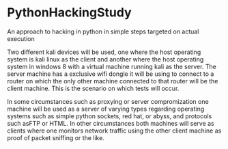 # PythonHackingStudy
An approach to hacking in python  in simple steps targeted on actual execution

Two different kali devices will be used, one where the host operating system is kali linux as the client and another where the host operating system in windows 8 with a virtual machine running kali as the server. The server machine has a exclusive wifi dongle it will be using to connect to a router on which the only other machine connected to that router will be the client machine. This is the scenario on which tests will occur. 

In some circumstances such as proxying or server compromization one machine will be used as a server of varying types regarding operating systems such as simple python sockets, red hat, or abyss, and protocols such asFTP or HTML. In other circumstances both machines will serve as clients where one monitors network traffic using the other client machine as proof of packet sniffing or the like.

